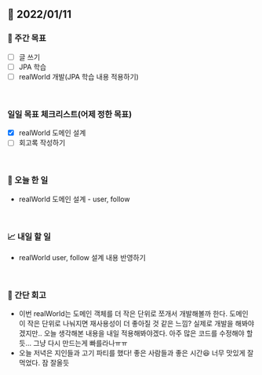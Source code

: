 ## 📅 2022/01/11


### 👏 주간 목표

- [ ] 글 쓰기
- [ ] JPA 학습
- [ ] realWorld 개발(JPA 학습 내용 적용하기)

<br/>

### 일일 목표 체크리스트(어제 정한 목표)

- [x] realWorld 도메인 설계
- [ ] 회고록 작성하기

<br/>

### 💯 오늘 한 일

- realWorld 도메인 설계 - user, follow

<br/>

### 📈 내일 할 일

- realWorld user, follow 설계 내용 반영하기

<br/>

### 🤔 간단 회고

- 이번 realWorld는 도메인 객체를 더 작은 단위로 쪼개서 개발해볼까 한다. 도메인이 작은 단위로 나눠지면 재사용성이 더 좋아질 것 같은 느낌?
실제로 개발을 해봐야겠지만.. 오늘 생각해본 내용을 내일 적용해봐야겠다. 아주 많은 코드를 수정해야 할듯... 그냥 다시 만드는게 빠를라나ㅠㅠ
- 오늘 저녁은 지인들과 고기 파티를 했다! 좋은 사람들과 좋은 시간😆 너무 맛있게 잘 먹었다. 잠 잘올듯


 








